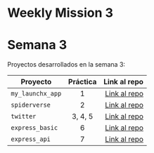 # Weekly Mission 3

# Semana 3 

Proyectos desarrollados en la semana 3:

| Proyecto | Práctica | Link al repo |
| ------------- |:-------------:| -----:|
|`my_launchx_app`|1|[Link al repo](https://github.com/RodrigoAvendano/playbook/tree/main/weekly_mission_3/my_launchx_app)|
|`spiderverse`|2|[Link al repo](https://github.com/RodrigoAvendano/playbook/tree/main/weekly_mission_3/spiderverse)|
|`twitter`|3, 4, 5|[Link al repo](https://github.com/RodrigoAvendano/playbook/tree/main/weekly_mission_3/twitter)|
|`express_basic`|6|[Link al repo](https://github.com/RodrigoAvendano/playbook/tree/main/weekly_mission_3/express_basic)|
|`express_api`|7|[Link al repo](https://github.com/RodrigoAvendano/playbook/tree/main/weekly_mission_3/express_api)|
